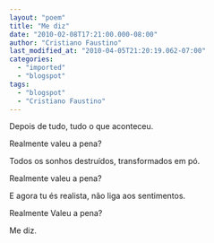 ```yaml
---
layout: "poem"
title: "Me diz"
date: "2010-02-08T17:21:00.000-08:00"
author: "Cristiano Faustino"
last_modified_at: "2010-04-05T21:20:19.062-07:00"
categories:
  - "imported"
  - "blogspot"
tags:
  - "blogspot"
  - "Cristiano Faustino"
---
```


Depois de tudo, tudo o que aconteceu.

Realmente valeu a pena?

Todos os sonhos destruídos, transformados em pó.

Realmente valeu a pena?

E agora tu és realista, não liga aos sentimentos.

Realmente Valeu a pena?

Me diz.